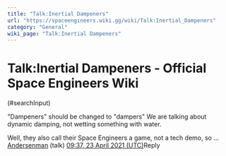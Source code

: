 ```yaml
---
title: "Talk:Inertial Dampeners"
url: "https://spaceengineers.wiki.gg/wiki/Talk:Inertial_Dampeners"
category: "General"
wiki_page: "Talk:Inertial Dampeners"
---
```


# Talk:Inertial Dampeners - Official Space Engineers Wiki

(#searchInput)

"Dampeners" should be changed to "dampers" We are talking about dynamic damping, not wetting something with water.

Well, they also call their Space Engineers a game, not a tech demo, so … [Andersenman](https://spaceengineers.wiki.gg/wiki/User:Andersenman "User:Andersenman") (talk) [09:37, 23 April 2021 (UTC)](https://spaceengineers.wiki.gg/wiki/Talk:Inertial_Dampeners#c-Andersenman-2021-04-23T09:37:00.000Z)Reply